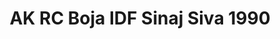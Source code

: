 ---
layout: product
title: "AK RC Boja IDF Sinaj Siva 1990"
price: "330" 
desc: "Acrylic Laquer 10mL"
img_path: "/assets/img/RC094.jpg"
brand: "AK "
available: false
special_offer: false
new: false
soon: false
cat: "020000"
subcat: "020200"
subsubcat: "020201"
sifra: "RC094"
popular: false
---